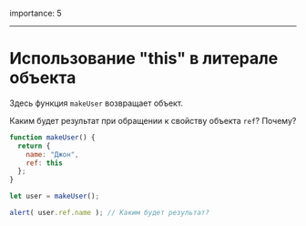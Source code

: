 importance: 5

---

# Использование "this" в литерале объекта

Здесь функция `makeUser` возвращает объект.

Каким будет результат при обращении к свойству объекта `ref`? Почему?

```js
function makeUser() {
  return {
    name: "Джон",
    ref: this
  };
}

let user = makeUser();

alert( user.ref.name ); // Каким будет результат?
```

